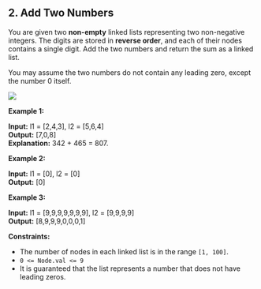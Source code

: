 ## 2. Add Two Numbers

You are given two **non-empty** linked lists representing two non-negative integers. The digits are stored in **reverse order**, and each of their nodes contains a single digit. Add the two numbers and return the sum as a linked list.

You may assume the two numbers do not contain any leading zero, except the number 0 itself.

![](https://assets.leetcode.com/uploads/2020/10/02/addtwonumber1.jpg)  

**Example 1:**  

**Input:** l1 = \[2,4,3\], l2 = \[5,6,4\]  
**Output:** \[7,0,8\]  
**Explanation:** 342 + 465 = 807.  

**Example 2:**  

**Input:** l1 = \[0\], l2 = \[0\]  
**Output:** \[0\]  

**Example 3:**  

**Input:** l1 = \[9,9,9,9,9,9,9\], l2 = \[9,9,9,9\]  
**Output:** \[8,9,9,9,0,0,0,1\]  

**Constraints:**  

*   The number of nodes in each linked list is in the range `[1, 100]`.  
*   `0 <= Node.val <= 9`  
*   It is guaranteed that the list represents a number that does not have leading zeros.  

